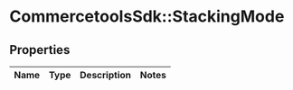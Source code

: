 # CommercetoolsSdk::StackingMode

## Properties
Name | Type | Description | Notes
------------ | ------------- | ------------- | -------------

